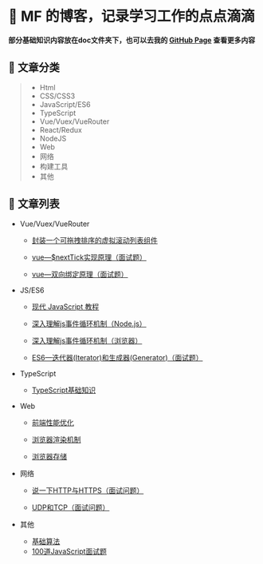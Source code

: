 # 🌱 MF 的博客，记录学习工作的点点滴滴

**部分基础知识内容放在doc文件夹下，也可以去我的 [GitHub Page](https://mf-note.github.io/) 查看更多内容**


## 🌱 文章分类

> * Html
> * CSS/CSS3
> * JavaScript/ES6
> * TypeScript
> * Vue/Vuex/VueRouter
> * React/Redux
> * NodeJS
> * Web
> * 网络
> * 构建工具
> * 其他


## 🌱 文章列表
* Vue/Vuex/VueRouter

  * [封装一个可拖拽排序的虚拟滚动列表组件](https://github.com/mf-note/Blog/issues/1)

  * [vue—$nextTick实现原理（面试题）](https://github.com/mf-note/Blog/issues/7)

  * [vue—双向绑定原理（面试题）](https://github.com/mf-note/Blog/issues/8)

  
* JS/ES6

  * [现代 JavaScript 教程](https://zh.javascript.info/)
 
  * [深入理解js事件循环机制（Node.js）](https://github.com/mf-note/Blog/issues/2)

  * [深入理解js事件循环机制（浏览器）](https://github.com/mf-note/Blog/issues/3)

  * [ES6—迭代器(Iterator)和生成器(Generator)（面试题）](https://github.com/mf-note/Blog/issues/6)


* TypeScript

  * [TypeScript基础知识](https://github.com/mf-note/Blog/tree/main/docs/TypeScript)


* Web
  
  * [前端性能优化](https://github.com/mf-note/Blog/issues/9)

  * [浏览器渲染机制](https://github.com/mf-note/Blog/issues/10)

  * [浏览器存储](https://github.com/mf-note/Blog/issues/11)


* 网络

  * [说一下HTTP与HTTPS（面试问题）](https://github.com/mf-note/Blog/issues/4)

  * [UDP和TCP（面试问题）](https://github.com/mf-note/Blog/issues/5)


* 其他

  * [基础算法](https://github.com/mf-note/Blog/issues/12)
  * [100道JavaScript面试题](https://juejin.cn/post/6992525007716876325)
